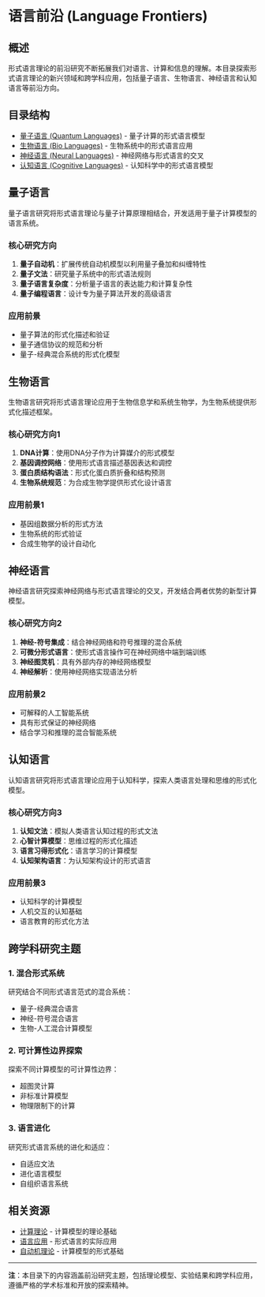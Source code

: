 # 语言前沿 (Language Frontiers)

## 概述

形式语言理论的前沿研究不断拓展我们对语言、计算和信息的理解。本目录探索形式语言理论的新兴领域和跨学科应用，包括量子语言、生物语言、神经语言和认知语言等前沿方向。

## 目录结构

- [量子语言 (Quantum Languages)](./03.8.1_Quantum_Languages.md) - 量子计算的形式语言模型
- [生物语言 (Bio Languages)](./03.8.2_Bio_Languages.md) - 生物系统中的形式语言应用
- [神经语言 (Neural Languages)](./03.8.3_Neural_Languages.md) - 神经网络与形式语言的交叉
- [认知语言 (Cognitive Languages)](./03.8.4_Cognitive_Languages.md) - 认知科学中的形式语言模型

## 量子语言

量子语言研究将形式语言理论与量子计算原理相结合，开发适用于量子计算模型的语言系统。

### 核心研究方向

1. **量子自动机**：扩展传统自动机模型以利用量子叠加和纠缠特性
2. **量子文法**：研究量子系统中的形式语法规则
3. **量子语言复杂度**：分析量子语言的表达能力和计算复杂性
4. **量子编程语言**：设计专为量子算法开发的高级语言

### 应用前景

- 量子算法的形式化描述和验证
- 量子通信协议的规范和分析
- 量子-经典混合系统的形式化模型

## 生物语言

生物语言研究将形式语言理论应用于生物信息学和系统生物学，为生物系统提供形式化描述框架。

### 核心研究方向1

1. **DNA计算**：使用DNA分子作为计算媒介的形式模型
2. **基因调控网络**：使用形式语言描述基因表达和调控
3. **蛋白质结构语法**：形式化蛋白质折叠和结构预测
4. **生物系统规范**：为合成生物学提供形式化设计语言

### 应用前景1

- 基因组数据分析的形式方法
- 生物系统的形式验证
- 合成生物学的设计自动化

## 神经语言

神经语言研究探索神经网络与形式语言理论的交叉，开发结合两者优势的新型计算模型。

### 核心研究方向2

1. **神经-符号集成**：结合神经网络和符号推理的混合系统
2. **可微分形式语言**：使形式语言操作可在神经网络中端到端训练
3. **神经图灵机**：具有外部内存的神经网络模型
4. **神经解析**：使用神经网络实现语法分析

### 应用前景2

- 可解释的人工智能系统
- 具有形式保证的神经网络
- 结合学习和推理的混合智能系统

## 认知语言

认知语言研究将形式语言理论应用于认知科学，探索人类语言处理和思维的形式化模型。

### 核心研究方向3

1. **认知文法**：模拟人类语言认知过程的形式文法
2. **心智计算模型**：思维过程的形式化描述
3. **语言习得形式化**：语言学习的计算模型
4. **认知架构语言**：为认知架构设计的形式语言

### 应用前景3

- 认知科学的计算模型
- 人机交互的认知基础
- 语言教育的形式化方法

## 跨学科研究主题

### 1. 混合形式系统

研究结合不同形式语言范式的混合系统：

- 量子-经典混合语言
- 神经-符号混合语言
- 生物-人工混合计算模型

### 2. 可计算性边界探索

探索不同计算模型的可计算性边界：

- 超图灵计算
- 非标准计算模型
- 物理限制下的计算

### 3. 语言进化

研究形式语言系统的进化和适应：

- 自适应文法
- 进化语言模型
- 自组织语言系统

## 相关资源

- [计算理论](../03.6_Computation_Theory/README.md) - 计算模型的理论基础
- [语言应用](../03.7_Language_Applications/README.md) - 形式语言的实际应用
- [自动机理论](../03.1_Automata_Theory/README.md) - 计算模型的形式基础

---

**注**：本目录下的内容涵盖前沿研究主题，包括理论模型、实验结果和跨学科应用，遵循严格的学术标准和开放的探索精神。
